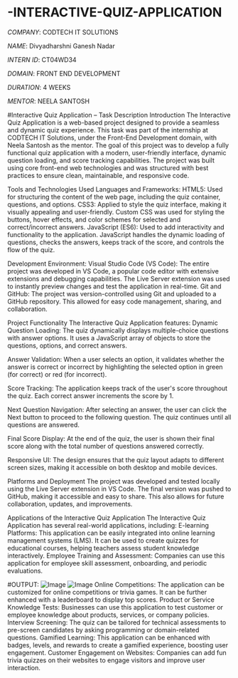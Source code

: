# -INTERACTIVE-QUIZ-APPLICATION

*COMPANY*: CODTECH IT SOLUTIONS  

*NAME*: Divyadharshni Ganesh Nadar  

*INTERN ID*: CT04WD34  

*DOMAIN*: FRONT END DEVELOPMENT  

*DURATION*: 4 WEEKS  

*MENTOR*: NEELA SANTOSH

#Interactive Quiz Application – Task Description
Introduction
The Interactive Quiz Application is a web-based project designed to provide a seamless and dynamic quiz experience. This task was part of the internship at CODTECH IT Solutions, under the Front-End Development domain, with Neela Santosh as the mentor. The goal of this project was to develop a fully functional quiz application with a modern, user-friendly interface, dynamic question loading, and score tracking capabilities. The project was built using core front-end web technologies and was structured with best practices to ensure clean, maintainable, and responsive code.

Tools and Technologies Used
Languages and Frameworks:
HTML5: Used for structuring the content of the web page, including the quiz container, questions, and options.
CSS3: Applied to style the quiz interface, making it visually appealing and user-friendly. Custom CSS was used for styling the buttons, hover effects, and color schemes for selected and correct/incorrect answers.
JavaScript (ES6): Used to add interactivity and functionality to the application. JavaScript handles the dynamic loading of questions, checks the answers, keeps track of the score, and controls the flow of the quiz.

Development Environment:
Visual Studio Code (VS Code): The entire project was developed in VS Code, a popular code editor with extensive extensions and debugging capabilities. The Live Server extension was used to instantly preview changes and test the application in real-time.
Git and GitHub: The project was version-controlled using Git and uploaded to a GitHub repository. This allowed for easy code management, sharing, and collaboration.

Project Functionality
The Interactive Quiz Application features:
Dynamic Question Loading: The quiz dynamically displays multiple-choice questions with answer options. It uses a JavaScript array of objects to store the questions, options, and correct answers.

Answer Validation: When a user selects an option, it validates whether the answer is correct or incorrect by highlighting the selected option in green (for correct) or red (for incorrect).

Score Tracking: The application keeps track of the user's score throughout the quiz. Each correct answer increments the score by 1.

Next Question Navigation: After selecting an answer, the user can click the Next button to proceed to the following question. The quiz continues until all questions are answered.

Final Score Display: At the end of the quiz, the user is shown their final score along with the total number of questions answered correctly.

Responsive UI: The design ensures that the quiz layout adapts to different screen sizes, making it accessible on both desktop and mobile devices.

Platforms and Deployment
The project was developed and tested locally using the Live Server extension in VS Code.
The final version was pushed to GitHub, making it accessible and easy to share. This also allows for future collaboration, updates, and improvements.

 Applications of the Interactive Quiz Application
The Interactive Quiz Application has several real-world applications, including:
E-learning Platforms: This application can be easily integrated into online learning management systems (LMS). It can be used to create quizzes for educational courses, helping teachers assess student knowledge interactively.
Employee Training and Assessment: Companies can use this application for employee skill assessment, onboarding, and periodic evaluations.

#OUTPUT:
![Image](https://github.com/user-attachments/assets/e21ff01b-3a8f-4109-b1fe-920359790f1c)
![Image](https://github.com/user-attachments/assets/e3f89fce-606e-427e-ad28-d366d06c0b71)
Online Competitions: The application can be customized for online competitions or trivia games. It can be further enhanced with a leaderboard to display top scores.
Product or Service Knowledge Tests: Businesses can use this application to test customer or employee knowledge about products, services, or company policies.
Interview Screening: The quiz can be tailored for technical assessments to pre-screen candidates by asking programming or domain-related questions.
Gamified Learning: This application can be enhanced with badges, levels, and rewards to create a gamified experience, boosting user engagement.
Customer Engagement on Websites: Companies can add fun trivia quizzes on their websites to engage visitors and improve user interaction.

